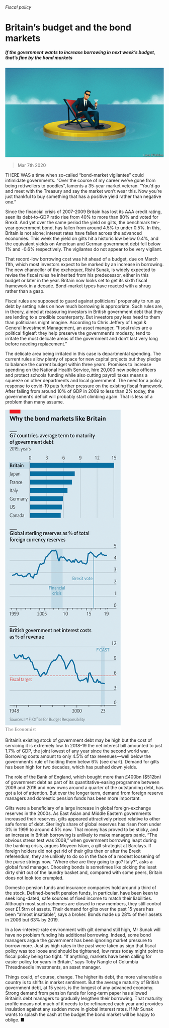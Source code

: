 ###### Fiscal policy

# Britain’s budget and the bond markets 

##### If the government wants to increase borrowing in next week’s budget, that’s fine by the bond markets 

![image](images/20200307_BRD001.jpg) 

> Mar 7th 2020 

THERE WAS a time when so-called “bond-market vigilantes” could intimidate governments. “Over the course of my career we’ve gone from being rottweilers to poodles”, laments a 35-year market veteran. “You’d go and meet with the Treasury and say the market won’t wear this. Now you’re just thankful to buy something that has a positive yield rather than negative one.”

Since the financial crisis of 2007-2009 Britain has lost its AAA credit rating, seen its debt-to-GDP ratio rise from 40% to more than 80% and voted for Brexit. And yet over the same period the yield on gilts, the benchmark ten-year government bond, has fallen from around 4.5% to under 0.5%. In this, Britain is not alone; interest rates have fallen across the advanced economies. This week the yield on gilts hit a historic low below 0.4%, and the equivalent yields on American and German government debt fell below 1% and -0.6% respectively. The vigilantes do not appear to be very vigilant.


That record-low borrowing cost was hit ahead of a budget, due on March 11th, which most investors expect to be marked by an increase in borrowing. The new chancellor of the exchequer, Rishi Sunak, is widely expected to revise the fiscal rules he inherited from his predecessor, either in this budget or later in the year. Britain now looks set to get its sixth fiscal framework in a decade. Bond-market types have reacted with a shrug rather than a gasp.

Fiscal rules are supposed to guard against politicians’ propensity to run up debt by setting rules on how much borrowing is appropriate. Such rules are, in theory, aimed at reassuring investors in British government debt that they are lending to a credible counterparty. But investors pay less heed to them than politicians might imagine. According to Chris Jeffery of Legal &amp; General Investment Management, an asset manager, “fiscal rules are a political figleaf: they help preserve the government’s modesty, tend to irritate the most delicate areas of the government and don’t last very long before needing replacement.”

The delicate area being irritated in this case is departmental spending. The current rules allow plenty of space for new capital projects but they pledge to balance the current budget within three years. Promises to increase spending on the National Health Service, hire 20,000 new police officers and protect schools funding while also cutting payroll taxes means a squeeze on other departments and local government. The need for a policy response to covid-19 puts further pressure on the existing fiscal framework. After falling from around 10% of GDP in 2009 to less than 2% today, the government’s deficit will probably start climbing again. That is less of a problem than many assume.

![image](images/20200307_BRC523.png) 


Britain’s existing stock of government debt may be high but the cost of servicing it is extremely low. In 2018-19 the net interest bill amounted to just 1.7% of GDP, the joint lowest of any year since the second world war. Borrowing costs amount to only 4.5% of tax revenues—well below the government’s rule of holding them below 6% (see chart). Demand for gilts has been high for two decades, which has pushed down yields.

The role of the Bank of England, which bought more than £400bn ($512bn) of government debt as part of its quantitative-easing programme between 2009 and 2016 and now owns around a quarter of the outstanding debt, has got a lot of attention. But over the longer term, demand from foreign reserve managers and domestic pension funds has been more important.

Gilts were a beneficiary of a large increase in global foreign-exchange reserves in the 2000s. As East Asian and Middle Eastern governments increased their reserves, gilts appeared attractively priced relative to other safe forms of debt. Sterling’s share of global reserves has risen from under 3% in 1999 to around 4.5% now. That money has proved to be sticky, and an increase in British borrowing is unlikely to make managers panic. “The obvious stress test was 2008,” when government borrowing leapt during the banking crisis, argues Moyeen Islam, a gilt strategist at Barclays. If foreign holders did not get rid of their gilts then or after the Brexit referendum, they are unlikely to do so in the face of a modest loosening of the purse strings now. “Where else are they going to go? Italy?”, asks a global fund manager. Choosing bonds is sometimes like picking the least dirty shirt out of the laundry basket and, compared with some peers, Britain does not look too crumpled.

Domestic pension funds and insurance companies hold around a third of the stock. Defined-benefit pension funds, in particular, have been keen to seek long-dated, safe sources of fixed income to match their liabilities. Although most such schemes are closed to new members, they still control over £1.5trn of assets. Their demand for gilts over the past 15 years has been “almost insatiable”, says a broker. Bonds made up 28% of their assets in 2006 but 63% by 2019.

In a low-interest-rate environment with gilt demand still high, Mr Sunak will have no problem funding his additional borrowing. Indeed, some bond managers argue the government has been ignoring market pressure to borrow more. Just as high rates in the past were taken as sign that fiscal policy was too loose and should be tightened, low rates today might point to fiscal policy being too tight. “If anything, markets have been calling for easier policy for years in Britain,” says Toby Nangle of Columbia Threadneedle Investments, an asset manager.

Things could, of course, change. The higher its debt, the more vulnerable a country is to shifts in market sentiment. But the average maturity of British government debt, at 15 years, is the longest of any advanced economy. Strong demand from pension funds for long-term paper has allowed Britain’s debt managers to gradually lengthen their borrowing. That maturity profile means not much of it needs to be refinanced each year and provides insulation against any sudden move in global interest rates. If Mr Sunak wants to splash the cash at the budget the bond market will be happy to oblige. ■

